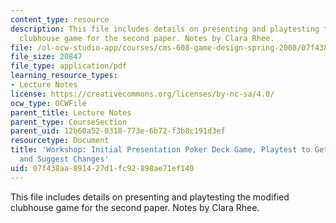 ```yaml
---
content_type: resource
description: This file includes details on presenting and playtesting the modified
  clubhouse game for the second paper. Notes by Clara Rhee.
file: /ol-ocw-studio-app/courses/cms-608-game-design-spring-2008/07f438aa891427d1fc92898ae71ef140_MITCMS_608s08_lec_notes14.pdf
file_size: 20847
file_type: application/pdf
learning_resource_types:
- Lecture Notes
license: https://creativecommons.org/licenses/by-nc-sa/4.0/
ocw_type: OCWFile
parent_title: Lecture Notes
parent_type: CourseSection
parent_uid: 12b60a52-0318-773e-6b72-f3b8c191d3ef
resourcetype: Document
title: 'Workshop: Initial Presentation Poker Deck Game, Playtest to Get Feedback,
  and Suggest Changes'
uid: 07f438aa-8914-27d1-fc92-898ae71ef140
---
```

This file includes details on presenting and playtesting the modified clubhouse game for the second paper. Notes by Clara Rhee.